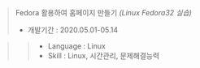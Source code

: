 > Fedora 활용하여 홈페이지 만들기 _(Linux Fedora32 실습)_
> - 개발기간 : 2020.05.01-05.14

>> - Language : Linux
>> - Skill : Linux, 시간관리, 문제해결능력

